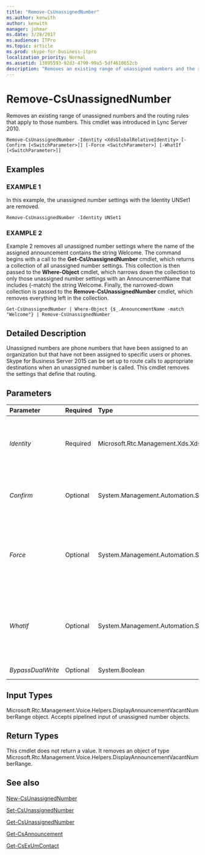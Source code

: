 ```yaml
---
title: "Remove-CsUnassignedNumber"
ms.author: kenwith
author: kenwith
manager: johmar
ms.date: 3/28/2017
ms.audience: ITPro
ms.topic: article
ms.prod: skype-for-business-itpro
localization_priority: Normal
ms.assetid: 13095593-92d3-4790-99a5-5df4610652cb
description: "Removes an existing range of unassigned numbers and the routing rules that apply to those numbers. This cmdlet was introduced in Lync Server 2010."
---
```


# Remove-CsUnassignedNumber
 
Removes an existing range of unassigned numbers and the routing rules that apply to those numbers. This cmdlet was introduced in Lync Server 2010.
  
```
Remove-CsUnassignedNumber -Identity <XdsGlobalRelativeIdentity> [-Confirm [<SwitchParameter>]] [-Force <SwitchParameter>] [-WhatIf [<SwitchParameter>]]

```

## Examples

### EXAMPLE 1

In this example, the unassigned number settings with the Identity UNSet1 are removed.
  
```
Remove-CsUnassignedNumber -Identity UNSet1
```

### EXAMPLE 2

Example 2 removes all unassigned number settings where the name of the assigned announcement contains the string Welcome. The command begins with a call to the **Get-CsUnassignedNumber** cmdlet, which returns a collection of all unassigned number settings. This collection is then passed to the **Where-Object** cmdlet, which narrows down the collection to only those unassigned number settings with an AnnouncementName that includes (-match) the string Welcome. Finally, the narrowed-down collection is passed to the **Remove-CsUnassignedNumber** cmdlet, which removes everything left in the collection.
  
```
Get-CsUnassignedNumber | Where-Object {$_.AnnouncementName -match "Welcome"} | Remove-CsUnassignedNumber
```

## Detailed Description

Unassigned numbers are phone numbers that have been assigned to an organization but that have not been assigned to specific users or phones. Skype for Business Server 2015 can be set up to route calls to appropriate destinations when an unassigned number is called. This cmdlet removes the settings that define that routing.
  
## Parameters

|**Parameter**|**Required**|**Type**|**Description**|
|:-----|:-----|:-----|:-----|
| _Identity_ <br/> |Required  <br/> |Microsoft.Rtc.Management.Xds.XdsGlobalRelativeIdentity  <br/> |The unique name for the range of unassigned numbers you want to remove.  <br/> |
| _Confirm_ <br/> |Optional  <br/> |System.Management.Automation.SwitchParameter  <br/> |Prompts you for confirmation before executing the command.  <br/> |
| _Force_ <br/> |Optional  <br/> |System.Management.Automation.SwitchParameter  <br/> |Suppresses any confirmation prompts that would otherwise be displayed before making changes.  <br/> |
| _WhatIf_ <br/> |Optional  <br/> |System.Management.Automation.SwitchParameter  <br/> |Describes what would happen if you executed the command without actually executing the command.  <br/> |
| _BypassDualWrite_ <br/> |Optional  <br/> |System.Boolean  <br/> |PARAMVALUE: $true | $false  <br/> |
   
## Input Types

Microsoft.Rtc.Management.Voice.Helpers.DisplayAnnouncementVacantNumberRange object. Accepts pipelined input of unassigned number objects.
  
## Return Types

This cmdlet does not return a value. It removes an object of type Microsoft.Rtc.Management.Voice.Helpers.DisplayAnnouncementVacantNumberRange.
  
## See also

#### 

[New-CsUnassignedNumber](new-csunassignednumber.md)
  
[Set-CsUnassignedNumber](set-csunassignednumber.md)
  
[Get-CsUnassignedNumber](get-csunassignednumber.md)
  
[Get-CsAnnouncement](get-csannouncement.md)
  
[Get-CsExUmContact](get-csexumcontact.md)

